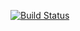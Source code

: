 [![Build Status](https://travis-ci.com/artemiyp/lab05.svg?branch=master)](https://travis-ci.com/artemiyp/lab05)
